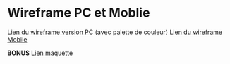 # Wireframe PC et Moblie

[Lien du wireframe version PC](https://www.figma.com/file/sPWMWS9NtL6LTWNyivwd8s/wireframe-pc?node-id=0%3A1) (avec palette de couleur)
[Lien du wireframe Mobile](https://www.figma.com/file/BDsEt3jH7AwHcjrO7dGiAg/wireframe-mobile?node-id=0%3A1)

**BONUS**
[Lien maquette](https://www.figma.com/file/S7yLB1dKVpbqWzRko5I98c/Contact-us?node-id=0%3A1)